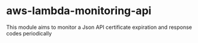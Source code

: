 # aws-lambda-monitoring-api
This module aims to monitor a Json API certificate expiration and response codes periodically
